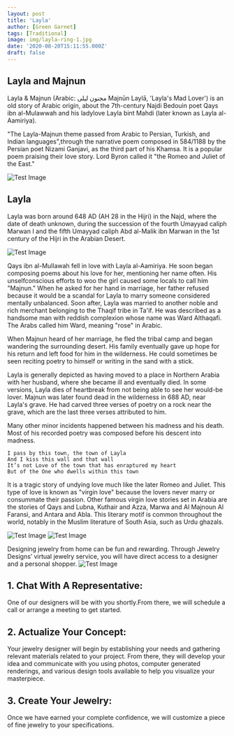 ```yaml
---
layout: post
title: 'Layla'
author: [Green Garnet]
tags: [Traditional]
image: img/layla-ring-1.jpg
date: '2020-08-20T15:11:55.000Z'
draft: false
---
```

## Layla and Majnun
Layla & Majnun (Arabic: مجنون ليلى Majnūn Laylā, 'Layla's Mad Lover') is an old story of Arabic origin, about the 7th-century Najdi Bedouin poet Qays ibn al-Mulawwah and his ladylove Layla bint Mahdi (later known as Layla al-Aamiriya).

"The Layla-Majnun theme passed from Arabic to Persian, Turkish, and Indian languages",through the narrative poem composed in 584/1188 by the Persian poet Nizami Ganjavi, as the third part of his Khamsa. It is a popular poem praising their love story. Lord Byron called it "the Romeo and Juliet of the East."

![Test Image](img/633px-Layla_and_Majnun2.jpg)

## Layla
Layla was born around 648 AD (AH 28 in the Hijri) in the Najd, where the date of death unknown, during the succession of the fourth Umayyad caliph Marwan I and the fifth Umayyad caliph Abd al-Malik ibn Marwan in the 1st century of the Hijri in the Arabian Desert. 

![Test Image](img/414px-Hasht-Bihisht_Amir_Khusro_Walters.jpg)

Qays ibn al-Mullawah fell in love with Layla al-Aamiriya. He soon began composing poems about his love for her, mentioning her name often. His unselfconscious efforts to woo the girl caused some locals to call him "Majnun." When he asked for her hand in marriage, her father refused because it would be a scandal for Layla to marry someone considered mentally unbalanced. Soon after, Layla was married to another noble and rich merchant belonging to the Thaqif tribe in Ta'if. He was described as a handsome man with reddish complexion whose name was Ward Althaqafi. The Arabs called him Ward, meaning "rose" in Arabic.

When Majnun heard of her marriage, he fled the tribal camp and began wandering the surrounding desert. His family eventually gave up hope for his return and left food for him in the wilderness. He could sometimes be seen reciting poetry to himself or writing in the sand with a stick.

Layla is generally depicted as having moved to a place in Northern Arabia with her husband, where she became ill and eventually died. In some versions, Layla dies of heartbreak from not being able to see her would-be lover. Majnun was later found dead in the wilderness in 688 AD, near Layla's grave. He had carved three verses of poetry on a rock near the grave, which are the last three verses attributed to him.

Many other minor incidents happened between his madness and his death. Most of his recorded poetry was composed before his descent into madness.

    I pass by this town, the town of Layla
    And I kiss this wall and that wall
    It’s not Love of the town that has enraptured my heart
    But of the One who dwells within this town

It is a tragic story of undying love much like the later Romeo and Juliet. This type of love is known as "virgin love" because the lovers never marry or consummate their passion. Other famous virgin love stories set in Arabia are the stories of Qays and Lubna, Kuthair and Azza, Marwa and Al Majnoun Al Faransi, and Antara and Abla. This literary motif is common throughout the world, notably in the Muslim literature of South Asia, such as Urdu ghazals. 

![Test Image](img/leili-2.jpg)
![Test Image](img/leili-3.jpg)


Designing jewelry from home can be fun and rewarding. Through Jewelry Designs’ virtual jewelry service, you will have direct access to a designer and a personal shopper.
![Test Image](img/aitta.jpg)
## 1. Chat With A Representative:
One of our designers will be with you shortly.From there, we will schedule a call or arrange a meeting to get started.

## 2. Actualize Your Concept:
Your jewelry designer will begin by establishing your needs and gathering relevant materials related to your project. From there, they will develop your idea and communicate with you using photos, computer generated renderings, and various design tools available to help you visualize your masterpiece.

## 3. Create Your Jewelry:
Once we have earned your complete confidence, we will customize a piece of fine jewelry to your specifications.



